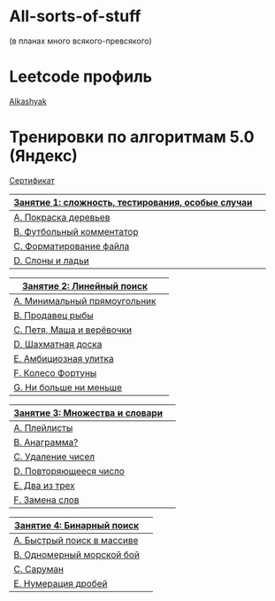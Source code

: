 # All-sorts-of-stuff
(в планах много всякого-превсякого)

# Leetcode профиль
[Alkashyak](https://leetcode.com/u/Alkashyak/)   

# Тренировки по алгоритмам 5.0 (Яндекс)

[Сертификат](https://certify.s3.yandex.net/young-yandex/c1f747d9-e377-4f81-bb67-3e72d31660c1/db36cdb9-1ec4-4f30-8f17-069a62f86bb2.pdf?mindbox-message-key=-2657123772230991872&mindbox-click-id=afa4ee6f-a45c-44e7-8e89-ca2253f3ad64&utm_source=mindbox&utm_medium=email&utm_campaign=training5&utm_content=certificate)

|[Занятие 1: сложность, тестирования, особые случаи](https://contest.yandex.ru/contest/59539) |  |
| --- | :-: |
| [A. Покраска деревьев](./yandex5.0/1/A/main.cpp)    | |
| [B. Футбольный комментатор](./yandex5.0/1/B/main.cpp)    | |
| [C. Форматирование файла](./yandex5.0/1/C/main.cpp)    | |
| [D. Слоны и ладьи](./yandex5.0/1/D/main.cpp)    | |

|[Занятие 2: Линейный поиск](https://contest.yandex.ru/contest/59540) |  |
| --- | :-: |
| [A. Минимальный прямоугольник](./yandex5.0/2/A/main.cpp)    | |
| [B. Продавец рыбы](./yandex5.0/2/B/main.cpp)    | |
| [C. Петя, Маша и верёвочки](./yandex5.0/2/C/main.cpp)    | |
| [D. Шахматная доска](./yandex5.0/2/D/main.cpp)    | |
| [E. Амбициозная улитка](./yandex5.0/2/E/main.cpp)    | |
| [F. Колесо Фортуны](./yandex5.0/2/F/main.cpp)    | |
| [G. Ни больше ни меньше](./yandex5.0/2/G/main.cpp)    | |

|[Занятие 3: Множества и словари](https://contest.yandex.ru/contest/59541) |  |
| --- | :-: |
| [A. Плейлисты](./yandex5.0/3/A/main.cpp)    | |
| [B. Анаграмма?](./yandex5.0/3/B/main.cpp)    | |
| [C. Удаление чисел](./yandex5.0/3/C/main.cpp)    | |
| [D. Повторяющееся число](./yandex5.0/3/D/main.cpp)    | |
| [E. Два из трех](./yandex5.0/3/E/main.cpp)    | |
| [F. Замена слов](./yandex5.0/3/F/main.cpp)    | |

|[Занятие 4: Бинарный поиск](https://contest.yandex.ru/contest/59542) |  |
| --- | :-: |
| [A. Быстрый поиск в массиве](./yandex5.0/4/A/main.cpp)    | |
| [B. Одномерный морской бой](./yandex5.0/4/B/main.cpp)    | |
| [C. Саруман](./yandex5.0/4/C/main.cpp)    | |
| [E. Нумерация дробей](./yandex5.0/4/E/main.cpp)    | |
